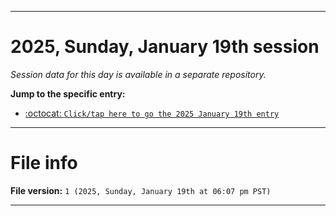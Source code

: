 
***

# 2025, Sunday, January 19th session

_Session data for this day is available in a separate repository._

**Jump to the specific entry:**

- [:octocat: `Click/tap here to go the 2025 January 19th entry`](https://github.com/seanpm2001/SeansLifeArchive_Images_TinyTower_Y2025/tree/SeansLifeArchive_Images_TinyTower_Y2025_Main-dev/2025/01_January/19/)

***

# File info

**File version:** `1 (2025, Sunday, January 19th at 06:07 pm PST)`

***
